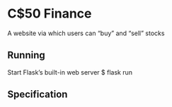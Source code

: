 # C$50 Finance
A website via which users can “buy” and “sell” stocks

## Running
Start Flask’s built-in web server
$ flask run

## Specification